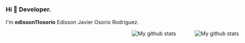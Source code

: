 ### Hi 👋 Developer.


I'm **edisson11osorio** Edisson Javier Osorio Rodriguez. 

<div style="display: flex;width: 100vw; flex-wrap: wrap; justify-content:center;gap: 25px;">
<img align="center" src="https://github-readme-stats.vercel.app/api?username=edisson11osorio&theme=vue&show_icons=true" alt="My github stats" />
<br/>
<br/>
<br/>
<img align="center" src="https://github-readme-stats.vercel.app/api/top-langs/?username=edisson11osorio&layout=compact&theme=vue&langs_count=6" alt="My github stats"/>
</div>

